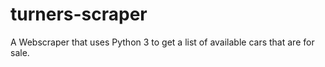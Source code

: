# turners-scraper
A Webscraper that uses Python 3 to get a list of available cars that are for sale.

